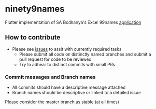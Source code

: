 # ninety9names

Flutter implementation of SA Bodhanya's Excel 99names [application](https://github.com/thameezb/ninety9names_go/blob/master/orig.xlsx)

## How to contribute

- Please see [issues](https://github.com/thameezb/ninety9names_flutter/issues/) to assit with currently required tasks
  - Please submit all code on distinctly named branches and submit a pull request for code to be reviewed
  - Try to adhear to distinct commits with small PRs

### Commit messages and Branch names

- All commits should have a descriptive message attached
- Branch names should be descriptive or linked to a detailed issue

Please consider the master branch as stable (at all times)
